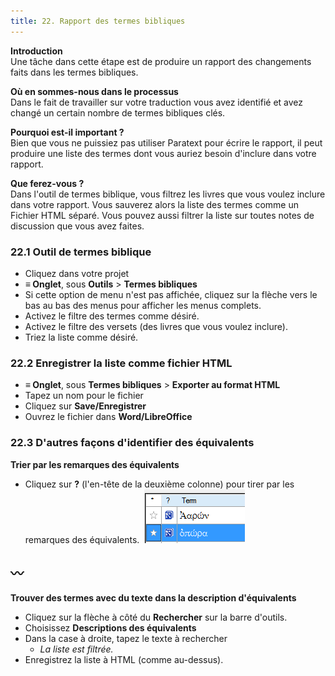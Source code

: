 ```yaml
---
title: 22. Rapport des termes bibliques
---
```

**Introduction**  
Une tâche dans cette étape est de produire un rapport des changements faits dans les termes bibliques.

**Où en sommes-nous dans le processus**   
Dans le fait de travailler sur votre traduction vous avez identifié et avez changé un certain nombre de termes bibliques clés.

**Pourquoi est-il important ?**  
Bien que vous ne puissiez pas utiliser Paratext pour écrire le rapport, il peut produire une liste des termes dont vous auriez besoin d'inclure dans votre rapport.

**Que ferez-vous ?**  
Dans l'outil de termes biblique, vous filtrez les livres que vous voulez inclure dans votre rapport. Vous sauverez alors la liste des termes comme un Fichier HTML séparé. Vous pouvez aussi filtrer la liste sur toutes notes de discussion que vous avez faites.

### 22.1 Outil de termes biblique

-  Cliquez dans votre projet
-  **≡ Onglet**, sous **Outils** \> **Termes bibliques**
-  Si cette option de menu n'est pas affichée, cliquez sur la flèche vers le bas au bas des menus pour afficher les menus complets.
-  Activez le filtre des termes comme désiré.
-  Activez le filtre des versets (des livres que vous voulez inclure).
-  Triez la liste comme désiré.

### 22.2 Enregistrer la liste comme fichier HTML

-  **≡ Onglet**, sous **Termes bibliques** \> **Exporter au format HTML**
-  Tapez un nom pour le fichier
-  Cliquez sur **Save/Enregistrer**
-  Ouvrez le fichier dans **Word/LibreOffice**

### 22.3 D'autres façons d'identifier des équivalents

**Trier par les remarques des équivalents**  
-  Cliquez sur **?** (l'en-tête de la deuxième colonne) pour tirer par les remarques des équivalents.
    ![](../media/6c4f35b0e14754c7409aaccbb53f1e26.png)

〰️
----

**Trouver des termes avec du texte dans la description d'équivalents**  
-  Cliquez sur la flèche à côté du **Rechercher** sur la barre d'outils.
-  Choisissez **Descriptions des équivalents**
-  Dans la case à droite, tapez le texte à rechercher 
    -  *La liste est filtrée.*
-  Enregistrez la liste à HTML (comme au-dessus).
